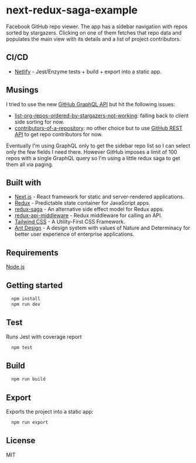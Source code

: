 # next-redux-saga-example

Facebook GitHub repo viewer. The app has a sidebar navigation with repos sorted by stargazers. Clicking on one of them fetches that repo data and populates the main view with its details and a list of project contributors.

## CI/CD

- [Netlify](https://musing-joliot-fef599.netlify.com/) - Jest/Enzyme tests + build + export into a static app.

## Musings

I tried to use the new [GitHub GraphQL API](https://developer.github.com/v4/) but hit the following issues:

- [list-org-repos-ordered-by-stargazers-not-working](https://platform.github.community/t/list-org-repos-ordered-by-stargazers-not-working/7505): falling back to client side sorting for now.
- [contributors-of-a-repository](https://platform.github.community/t/contributors-of-a-repository/3680/11): no other choice but to use [GitHub REST API](https://developer.github.com/v3/) to get repo contributors for now.

Eventually I'm using GraphQL only to get the sidebar repo list so I can select only the few fields I need there. However GitHub imposes a limit of 100 repos with a single GraphQL query so I'm using a little redux saga to get them all via paging.

## Built with

- [Next.js](https://nextjs.org/) - React framework for static and server-rendered applications.
- [Redux](https://redux.js.org/) - Predictable state container for JavaScript apps.
- [redux-saga](https://github.com/redux-saga/redux-saga) - An alternative side effect model for Redux apps.
- [redux-api-middleware](https://github.com/agraboso/redux-api-middleware) - Redux middleware for calling an API.
- [Tailwind CSS](https://tailwindcss.com/) - A Utility-First CSS Framework.
- [Ant Design](https://ant.design/) - A design system with values of Nature and Determinacy for better user experience of enterprise applications.

## Requirements

[Node.js](https://nodejs.org/en/)

## Getting started

```bash
  npm install
  npm run dev
```

## Test

Runs Jest with coverage report

```bash
  npm test
```

## Build

```bash
  npm run build
```

## Export

Exports the project into a static app:

```bash
  npm run export
```

## License

MIT
